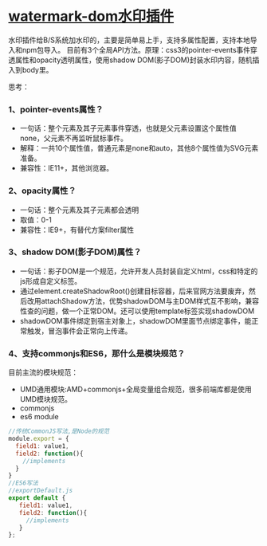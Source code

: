 # [watermark-dom水印插件](https://github.com/saucxs/watermark-dom)
水印插件给B/S系统加水印的，主要是简单易上手，支持多属性配置，支持本地导入和npm包导入。
目前有3个全局API方法。原理：css3的pointer-events事件穿透属性和opacity透明属性，使用shadow DOM(影子DOM)封装水印内容，随机插入到body里。


思考：
### 1、pointer-events属性？
+ 一句话：整个元素及其子元素事件穿透，也就是父元素设置这个属性值none，父元素不再监听鼠标事件。
+ 解释：一共10个属性值，普通元素是none和auto，其他8个属性值为SVG元素准备。
+ 兼容性：IE11+，其他浏览器。


### 2、opacity属性？
+ 一句话：整个元素及其子元素都会透明
+ 取值：0-1
+ 兼容性：IE9+，有替代方案filter属性


### 3、shadow DOM(影子DOM)属性？
+ 一句话：影子DOM是一个规范，允许开发人员封装自定义html，css和特定的js形成自定义标签。
+ 通过element.createShadowRoot()创建目标容器，后来官网方法要废弃，然后改用attachShadow方法，优势shadowDOM与主DOM样式互不影响，兼容性查的问题，做一个正常DOM。还可以使用template标签实现shadowDOM
+ shadowDOM事件绑定到宿主对象上，shadowDOM里面节点绑定事件，能正常触发，冒泡事件会正常向上传递。

### 4、支持commonjs和ES6，那什么是模块规范？
目前主流的模块规范：
+ UMD通用模块:AMD+commonjs+全局变量组合规范，很多前端库都是使用UMD模块规范。
+ commonjs
+ es6 module


```js
//传统CommonJS写法,是Node的规范
module.export = {
  field1: value1,
  field2: function(){
    //implements
  }
}
//ES6写法
//exportDefault.js
export default {
   field1: value1,
   field2: function(){
     //implements
   }
};
```
